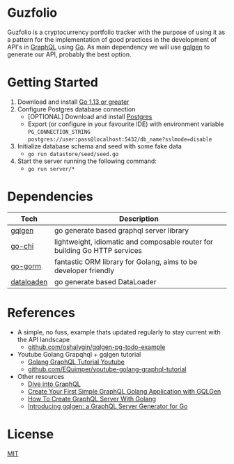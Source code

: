 # Guzfolio

Guzfolio is a cryptocurrency portfolio tracker with the purpose of using it as a pattern for the implementation of good 
practices in the development of API's in [GraphQL](https://graphql.org) using [Go](https://golang.org). 
As main dependency we will use [gqlgen](https://gqlgen.com) to generate our API, probably the best option.

# Getting Started
1. Download and install [Go 1.13 or greater](https://golang.org/doc/install)
2. Configure Postgres database connection
    - [OPTIONAL] Download and install [Postgres](https://www.postgresqltutorial.com/install-postgresql/)
    - Export (or configure in your favourite IDE) with environment variable `PG_CONNECTION_STRING`  
    `postgres://user:pass@localhost:5432/db_name?sslmode=disable`
3. Initialize database schema and seed with some fake data
    - `go run datastore/seed/seed.go`
4. Start the server running the following command:
    - `go run server/*`


# Dependencies

| **Tech**                                              | **Description**                                                            |
| ----------------------------------------------------  | -------------------------------------------------------------------------- |
| [gqlgen](https://github.com/99designs/gqlgen)         | go generate based graphql server library                                   |
| [go-chi](https://github.com/go-chi/chi)               | lightweight, idiomatic and composable router for building Go HTTP services |
| [go-gorm](https://github.com/go-gorm/gorm)            | fantastic ORM library for Golang, aims to be developer friendly            |
| [dataloaden](https://github.com/vektah/dataloaden)    | go generate based DataLoader                                               |

# References

- A simple, no fuss, example thats updated regularly to stay current with the API landscape
    - [github.com/oshalygin/gqlgen-pg-todo-example](https://github.com/oshalygin/gqlgen-pg-todo-example)
- Youtube Golang Grapqhql + gqlgen tutorial
    - [Golang GraphQL Tutorial Youtube](https://www.youtube.com/watch?v=A6lDNao00WQ&list=PLzQWIQOqeUSNwXcneWYJHUREAIucJ5UZn)
    - [github.com/EQuimper/youtube-golang-graphql-tutorial](https://github.com/EQuimper/youtube-golang-graphql-tutorial)
- Other resources
    - [Dive into GraphQL](https://medium.com/@ivan.corrales.solera/dive-into-graphql-9bfedf22e1a)
    - [Create Your First Simple GraphQL Golang Application with GQLGen](https://medium.com/@ktrilaksono/create-your-first-simple-graphql-golang-application-with-go-gqlgen-793e11dc5fc4)
    - [How To Create GraphQL Server With Golang](https://dev.to/glyphack/introduction-to-graphql-server-with-golang-1npk)
    - [Introducing gqlgen: a GraphQL Server Generator for Go](https://99designs.com.au/blog/engineering/gqlgen-a-graphql-server-generator-for-go/)

# License

[MIT](LICENSE)


